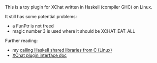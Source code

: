 This is a toy plugin for XChat written in Haskell (compiler GHC) on Linux.

It still has some potential problems:

* a FunPtr is not freed
* magic number 3 is used where it should be XCHAT_EAT_ALL

Further reading:

* my [calling Haskell shared libraries from C (Linux)](http://www.vex.net/~trebla/haskell/so.xhtml)
* [XChat plugin interface doc](http://xchat.org/docs/plugin20.html)
